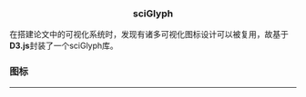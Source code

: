 <center>
    <h3>sciGlyph</h3>
</center>

在搭建论文中的可视化系统时，发现有诸多可视化图标设计可以被复用，故基于**D3.js**封装了一个sciGlyph库。

### 图标
***

